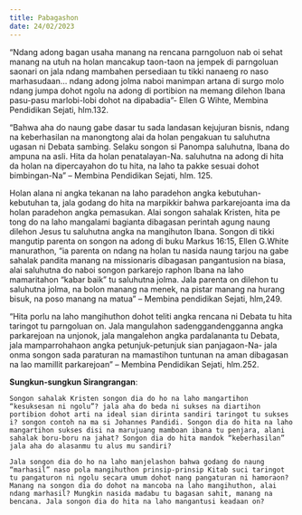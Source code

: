 ```yaml
---
title: Pabagashon
date: 24/02/2023
---
```


“Ndang adong bagan usaha manang na rencana parngoluon nab oi sehat manang na utuh na holan mancakup taon-taon na jempek di parngoluan saonari on jala ndang mambahen persediaan tu tikki nanaeng ro naso marhasudaan… ndang adong jolma naboi manimpan artana di surgo molo ndang jumpa dohot ngolu na adong di portibion na memang dilehon Ibana pasu-pasu marlobi-lobi dohot na dipabadia”- Ellen G Wihte, Membina Pendidikan Sejati, hlm.132.

“Bahwa aha do naung gabe dasar tu sada landasan kejujuran bisnis, ndang na keberhasilan na manongtong alai da holan pengakuan tu saluhutna ugasan ni Debata sambing. Selaku songon si Panompa saluhutna, Ibana do ampuna na asli. Hita da holan penatalayan-Na. saluhutna na adong di hita da holan na dipercayahon do tu hita, na laho ta pakke sesuai dohot bimbingan-Na” – Membina Pendidikan Sejati, hlm. 125.

Holan alana ni angka tekanan na laho paradehon angka kebutuhan-kebutuhan ta, jala godang do hita na marpikkir bahwa parkarejoanta ima da holan paradehon angka pemasukan. Alai songon sahalak Kristen, hita pe tong do na laho mangalami bagianta dibagasan perintah agung naung dilehon Jesus tu saluhutna angka na mangihuton Ibana. Songon di tikki mangutip parenta on songon na adong di buku Markus 16:15, Ellen G.White manurathon, “ia parenta on ndang na holan tu nasida naung tarjou na gabe sahalak pandita manang na missionaris dibagasan pangantusion na biasa, alai saluhutna do naboi songon parkarejo raphon Ibana na laho mamaritahon “kabar baik” tu saluhutna jolma. Jala parenta on dilehon tu saluhutna jolma, na bolon manang na menek, na pistar manang na hurang bisuk, na poso manang na matua” – Membina pendidikan Sejati, hlm,249.

“Hita porlu na laho mangihuthon dohot teliti angka rencana ni Debata tu hita taringot tu parngoluan on. Jala mangulahon sadenggandengganna angka parkarejoan na unjonok, jala mangalehon angka pardalananta tu Debata, jala mamparrohahaon angka petunjuk-petunjuk sian panjagaon-Na- jala onma songon sada paraturan na mamastihon tuntunan na aman dibagasan na lao mamillit parkarejoan” – Membina Pendidikan Sejati, hlm.252.

**Sungkun-sungkun Sirangrangan**:

`Songon sahalak Kristen songon dia do ho na laho mangartihon “kesuksesan ni ngolu”? jala aha do beda ni sukses na diartihon portibion dohot arti na ideal sian dirinta sandiri taringot tu sukses i? songon contoh na ma si Johannes Pandidi. Songon dia do hita na laho mangartihon sukses disi na marujuang mamboan ibana tu penjara, alani sahalak boru-boru na jahat? Songon dia do hita mandok “keberhasilan” jala aha do alasanmu tu alus mu sandiri?`

`Jala songon dia do ho na laho manjelashon bahwa godang do naung “marhasil” naso pola mangihuthon prinsip-prinsip Kitab suci taringot tu pangaturon ni ngolu secara umum dohot nang pangaturan ni hamoraon? Manang na songon dia do dohot na mancoba na laho mangihuthon, alai ndang marhasil? Mungkin nasida madabu tu bagasan sahit, manang na bencana. Jala songon dia do hita na laho mangantusi keadaan on?`